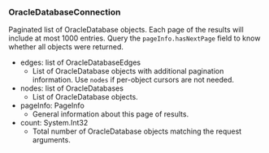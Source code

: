 ### OracleDatabaseConnection
Paginated list of OracleDatabase objects. Each page of the results will include at most 1000 entries. Query the `pageInfo.hasNextPage` field to know whether all objects were returned.

- edges: list of OracleDatabaseEdges
  - List of OracleDatabase objects with additional pagination information. Use `nodes` if per-object cursors are not needed.
- nodes: list of OracleDatabases
  - List of OracleDatabase objects.
- pageInfo: PageInfo
  - General information about this page of results.
- count: System.Int32
  - Total number of OracleDatabase objects matching the request arguments.

